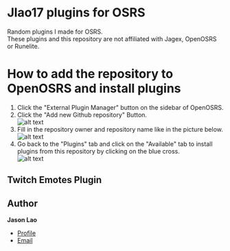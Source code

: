 # Jlao17 plugins for OSRS
Random plugins I made for OSRS.</br>
These plugins and this repository are not affiliated with Jagex, OpenOSRS or Runelite.

# How to add the repository to OpenOSRS and install plugins
1. Click the "External Plugin Manager" button on the sidebar of OpenOSRS.</br>
2. Click the "Add new Github repository" Button.</br>
![alt text](https://i.imgur.com/eMHFrfx.png)
3. Fill in the repository owner and repository name like in the picture below.</br>
![alt text](https://i.imgur.com/ZpfHdqn.png)
4. Go back to the "Plugins" tab and click on the "Available" tab to install plugins from this repository by clicking on the blue cross. </br>
![alt text](https://i.imgur.com/uJJ43Ao.png)


## Twitch Emotes Plugin

## Author

**Jason Lao**

- [Profile](https://github.com/Jlao17 "Jason Lao")
- [Email](mailto:jasonlao1707@gmail.com)
